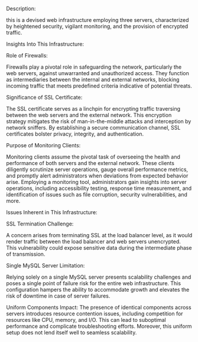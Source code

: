 Description:

this is a devised web infrastructure employing three servers, characterized by heightened security, vigilant monitoring, and the provision of encrypted traffic.

Insights Into This Infrastructure:

Role of Firewalls:

Firewalls play a pivotal role in safeguarding the network, particularly the web servers, against unwarranted and unauthorized access. They function as intermediaries between the internal and external networks, blocking incoming traffic that meets predefined criteria indicative of potential threats.

Significance of SSL Certificate:

The SSL certificate serves as a linchpin for encrypting traffic traversing between the web servers and the external network. This encryption strategy mitigates the risk of man-in-the-middle attacks and interception by network sniffers. By establishing a secure communication channel, SSL certificates bolster privacy, integrity, and authentication.

Purpose of Monitoring Clients:

Monitoring clients assume the pivotal task of overseeing the health and performance of both servers and the external network. These clients diligently scrutinize server operations, gauge overall performance metrics, and promptly alert administrators when deviations from expected behavior arise. Employing a monitoring tool, administrators gain insights into server operations, including accessibility testing, response time measurement, and identification of issues such as file corruption, security vulnerabilities, and more.

Issues Inherent in This Infrastructure:

SSL Termination Challenge:

A concern arises from terminating SSL at the load balancer level, as it would render traffic between the load balancer and web servers unencrypted. This vulnerability could expose sensitive data during the intermediate phase of transmission.

Single MySQL Server Limitation:

Relying solely on a single MySQL server presents scalability challenges and poses a single point of failure risk for the entire web infrastructure. This configuration hampers the ability to accommodate growth and elevates the risk of downtime in case of server failures.

Uniform Components Impact:
The presence of identical components across servers introduces resource contention issues, including competition for resources like CPU, memory, and I/O. This can lead to suboptimal performance and complicate troubleshooting efforts. Moreover, this uniform setup does not lend itself well to seamless scalability.
